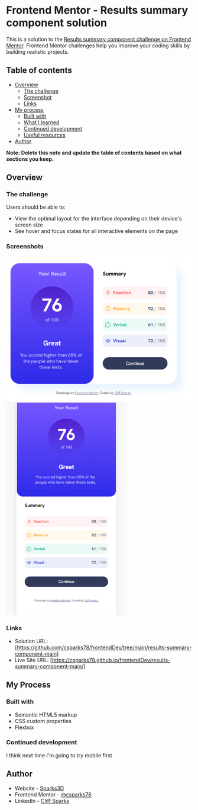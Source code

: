 # Frontend Mentor - Results summary component solution

This is a solution to the [Results summary component challenge on Frontend Mentor](https://www.frontendmentor.io/challenges/results-summary-component-CE_K6s0maV). Frontend Mentor challenges help you improve your coding skills by building realistic projects. 

## Table of contents

- [Overview](#overview)
  - [The challenge](#the-challenge)
  - [Screenshot](#screenshot)
  - [Links](#links)
- [My process](#my-process)
  - [Built with](#built-with)
  - [What I learned](#what-i-learned)
  - [Continued development](#continued-development)
  - [Useful resources](#useful-resources)
- [Author](#author)


**Note: Delete this note and update the table of contents based on what sections you keep.**

## Overview

### The challenge

Users should be able to:

- View the optimal layout for the interface depending on their device's screen size
- See hover and focus states for all interactive elements on the page

### Screenshots

![](./assets/images/challenge.png)
![](./assets/images/challenge-mobile.png)


### Links

- Solution URL: [https://github.com/csparks78/frontendDev/tree/main/results-summary-component-main]
- Live Site URL: [https://csparks78.github.io/frontendDev/results-summary-component-main/]

## My Process

### Built with

- Semantic HTML5 markup
- CSS custom properties
- Flexbox



### Continued development

I think next time I'm going to try mobile first




## Author

- Website - [Sparks3D](https://www.sparks3d.com)
- Frontend Mentor - [@csparks78](https://www.frontendmentor.io/profile/csparks78)
- LinkedIn - [Cliff Sparks](https://www.linkedin.com/in/cliff-sparks-8231092b/)


